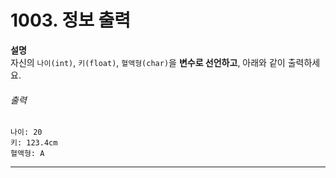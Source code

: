 # 1003. 정보 출력

**설명**  
자신의 `나이(int)`, `키(float)`, `혈액형(char)`을 **변수로 선언하고**, 아래와 같이 출력하세요.

###### 출력
```
나이: 20
키: 123.4cm
혈액형: A
```

---